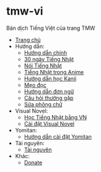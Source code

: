 # tmw-vi
Bản dịch Tiếng Việt của trang TMW

- [Trang chủ](docs/index.md)
- Hướng dẫn:
  - [Hướng dẫn chính](docs/guide.md)
  - [30 ngày Tiếng Nhật](docs/routine.md)
  - [Nói Tiếng Nhật](docs/speaking.md)
  - [Tiếng Nhật trong Anime](docs/animejp.md)
  - [Hướng dẫn học Kanji](docs/kanji.md)
  - [Mẹo đọc](docs/readingtips.md)
  - [Hướng dẫn đơn ngữ](docs/monolingual.md)
  - [Câu hỏi thường gặp](docs/faq.md)
  - [Sửa phông chữ](docs/font.md)
- Visual Novel:
  - [Học Tiếng Nhật bằng VN](docs/vn.md)
  - [Cài đặt Visual Novel](docs/vn-setup.md)
- Yomitan:
  - [Hướng dẫn cài đặt Yomitan](docs/yomichan.md)      
- Tài nguyên:
  - [Tài nguyên](docs/resources.md) 
- Khác:
  - [Donate](docs/donate.md)
